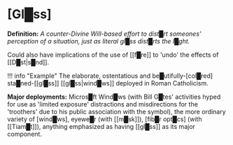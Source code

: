 # **[Gl█ss]**

**Definition:** *A counter-Divine Will-based effort to dist█rt someones' perception of a situation, just as literal gl█ss dist█rts the l█ght.*

Could also have implications of the use of [[f█re]] to 'undo' the effects of [[D█st|s█nd]].

!!! info "Example"
    The elaborate, ostentatious and be█utifully-[col█red] sta█ned-[[gl█ss]] [[gl█ss|wind█ws]] deployed in Roman Catholicism.

**Major deployments:** Micros█ft Wind█ws (with Bill G█tes' activities hyped for use as 'limited exposure' distractions and misdirections for the 'troothers' due to his public association with the symbol), the more ordinary variety of [wind█ws], eyewe█r (with [[m█sk]]), [fib█r opt█cs] (with [[Tiam█t]]), anything emphasized as having [[gl█ss]] as its major component.
